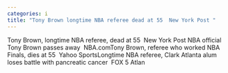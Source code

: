 ```yaml
---
categories: i
title: "Tony Brown longtime NBA referee dead at 55  New York Post "
---
```

Tony Brown, longtime NBA referee, dead at 55&nbsp;&nbsp;New York Post NBA official Tony Brown passes away&nbsp;&nbsp;NBA.comTony Brown, referee who worked NBA Finals, dies at 55&nbsp;&nbsp;Yahoo SportsLongtime NBA referee, Clark Atlanta alum loses battle with pancreatic cancer&nbsp;&nbsp;FOX 5 Atlan
